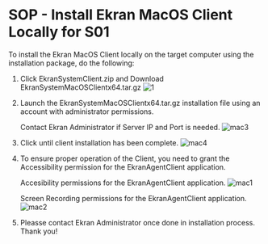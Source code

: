 # SOP - Install Ekran MacOS Client Locally for S01

To install the Ekran MacOS Client locally on the target computer using the installation package, do the following:
1. Click EkranSystemClient.zip  and Download EkranSystemMacOSClientx64.tar.gz
   ![1](https://github.com/mice-love-rice/S01/assets/126450125/9ab40eb9-8cf1-4b0a-9cf7-9ed6a891d762)

2. Launch the EkranSystemMacOSClientx64.tar.gz installation file using an account with administrator permissions.
   
   Contact Ekran Administrator if Server IP and Port is needed.
   ![mac3](https://github.com/mice-love-rice/S01/assets/126450125/c57473f4-38b0-4025-9ec0-de68789f9fda)

3. Click until client installation has been complete.
   ![mac4](https://github.com/mice-love-rice/S01/assets/126450125/73af3475-bca7-4bea-b2d0-adaf147dd7b3)

4. To ensure proper operation of the Client, you need to grant the Accessibility permission for the EkranAgentClient application.

   Accesibility permissions for the EkranAgentClient application. 
  ![mac1](https://github.com/mice-love-rice/S01/assets/126450125/8fd5774a-53da-4147-8e50-0d6ac5621834)
   
   Screen Recording permissions for the EkranAgentClient application. 
  ![mac2](https://github.com/mice-love-rice/S01/assets/126450125/99645e2b-e790-41b6-974a-1e0a0b9ac488)

5. Pleasse contact Ekran Administrator once done in installation process. Thank you!
